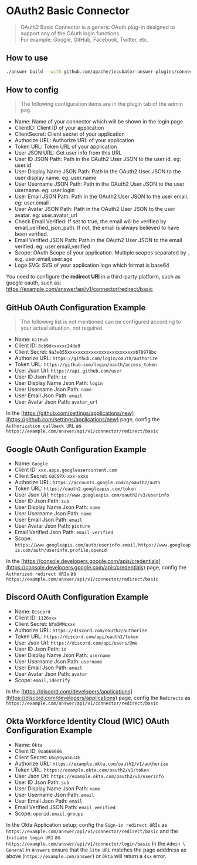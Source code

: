 # OAuth2 Basic Connector
> OAuth2 Basic Connector is a generic OAuth plug-in designed to support any of the OAuth login functions.  
> For example: Google, GitHub, Facebook, Twitter, etc.

## How to use
```bash
./answer build --with github.com/apache/incubator-answer-plugins/connector-basic
```

## How to config
> The following configuration items are in the plugin tab of the admin pag.

- Name: Name of your connector which will be shown in the login page
- ClientID: Client ID of your application 
- ClientSecret: Client secret of your application
- Authorize URL: Authorize URL of your application
- Token URL: Token URL of your application
- User JSON URL: Get user info from this URL
- User ID JSON Path: Path in the OAuth2 User JSON to the user id. eg: user.id
- User Display Name JSON Path: Path in the OAuth2 User JSON to the user display name. eg: user.name
- User Username JSON Path: Path in the OAuth2 User JSON to the user username. eg: user.login
- User Email JSON Path: Path in the OAuth2 User JSON to the user email. eg: user.email
- User Avatar JSON Path: Path in the OAuth2 User JSON to the user avatar. eg: user.avatar_url
- Check Email Verified: If set to true, the email will be verified by email_verified_json_path. If not, the email is always believed to have been verified.
- Email Verified JSON Path: Path in the OAuth2 User JSON to the email verified. eg: user.email_verified
- Scope: OAuth Scope of your application. Multiple scopes separated by `,` e.g. user.email,user.age
- Logo SVG: SVG of your application logo which format is base64

You need to configure the **redirect URI** in a third-party platform, such as google oauth, such as:
https://example.com/answer/api/v1/connector/redirect/basic

## GitHub OAuth Configuration Example
> The following list is not mentioned can be configured according to your actual situation, not required.

- Name: `GitHub`
- Client ID: `8cb9dxxxxxc24de9`
- Client Secret: `9a3e055xxxxxxxxxxxxxxxxxxxxxxxxxxb78978bc`
- Authorize URL: `https://github.com/login/oauth/authorize`
- Token URL: `https://github.com/login/oauth/access_token`
- User Json Url: `https://api.github.com/user`
- User ID Json Path: `id`
- User Display Name Json Path: `login`
- User Username Json Path: `name`
- User Email Json Path: `email`
- User Avatar Json Path: `avatar_url`

In the [https://github.com/settings/applications/new](https://github.com/settings/applications/new) page, 
config the `Authorization callback URL` as `https://example.com/answer/api/v1/connector/redirect/basic`

## Google OAuth Configuration Example

- Name: `Google`
- Client ID: `xxx.apps.googleusercontent.com`
- Client Secret: `GOCSPX-xxx-xxxx`
- Authorize URL: `https://accounts.google.com/o/oauth2/auth`
- Token URL: `https://oauth2.googleapis.com/token`
- User Json Url: `https://www.googleapis.com/oauth2/v3/userinfo`
- User ID Json Path: `sub`
- User Display Name Json Path: `name`
- User Username Json Path: `name`
- User Email Json Path: `email`
- User Avatar Json Path: `picture`
- Email Verified Json Path: `email_verified`
- Scope: `https://www.googleapis.com/auth/userinfo.email,https://www.googleapis.com/auth/userinfo.profile,openid`

In the [https://console.developers.google.com/apis/credentials](https://console.developers.google.com/apis/credentials) page, config the `Authorized redirect URIs` as `https://example.com/answer/api/v1/connector/redirect/basic`

## Discord OAuth Configuration Example

- Name: `Discord`
- Client ID: `1126xxx`
- Client Secret: `NfmIMMcxxx`
- Authorize URL: `https://discord.com/oauth2/authorize`
- Token URL: `https://discord.com/api/oauth2/token`
- User Json Url: `https://discord.com/api/users/@me`
- User ID Json Path: `id`
- User Display Name Json Path: `username`
- User Username Json Path: `username`
- User Email Json Path: `email`
- User Avatar Json Path: `avatar`
- Scope: `email,identify`

In the [https://discord.com/developers/applications](https://discord.com/developers/applications) page, config the `Redirects` as `https://example.com/answer/api/v1/connector/redirect/basic`

## Okta Workforce Identity Cloud (WIC) OAuth Configuration Example

- Name: `Okta`
- Client ID: `0oa666666`
- Client Secret: `UGqYGya5GJ4E`
- Authorize URL: `https://example.okta.com/oauth2/v1/authorize`
- Token URL: `https://example.okta.com/oauth2/v1/token`
- User Json Url: `https://example.okta.com/oauth2/v1/userinfo`
- User ID Json Path: `sub`
- User Display Name Json Path: `name`
- User Username Json Path: `email`
- User Email Json Path: `email`
- Email Verified JSON Path: `email_verified`
- Scope: `openid,email,groups`

In the Okta Application setup; config the `Sign-in redirect URIs` as `https://example.com/answer/api/v1/connector/redirect/basic` and the `Initiate login URI` as `https://example.com/answer/api/v1/connector/login/basic`
In the `Admin \ General` in `Answers` ensure that the `Site URL` matches the page adddress as above (`https://example.com/answer`) or `Okta` will return a `4xx` error.
